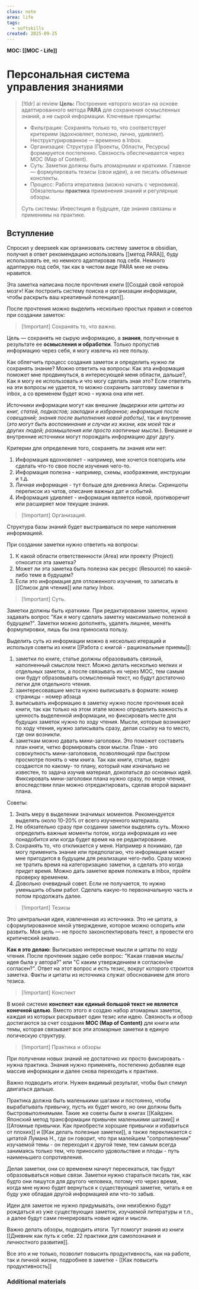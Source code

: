 ```yaml
---
class: note
area: life
tags:
  - softskills
created: 2025-09-25
---
```

**MOC: [[MOC - Life]]**

# Персональная система управления знаниями

> [!tldr] ai review
> **Цель:** Построение «второго мозга» на основе адаптированного метода **PARA** для сохранения осмысленных знаний, а не сырой информации.
> Ключевые принципы:
> - Фильтрация: Сохранять только то, что соответствует критериям (вдохновляет, полезно, лично, удивляет). Неструктурированное — временно в Inbox.    
> - Организация: Структура (Проекты, Области, Ресурсы) формируется постепенно. Связность обеспечивается через MOC (Map of Content).
> - Суть: Заметки должны быть атомарными и краткими. Главное — формулировать тезисы (свои идеи), а не писать объемные конспекты.
> - Процесс: Работа итеративна (можно начать с черновика). Обязательны **практика** применения знаний и регулярные обзоры.
> 
> Суть системы: Инвестиция в будущее, где знания связаны и применимы на практике.

## Вступление

Спросил у deepseek как организовать систему заметок в obsidian, получил в ответ рекомендацию использовать [[метод PARA]], буду использовать ее, но немного адаптировав под себя.
Немного адаптирую под себя, так как в чистом виде PARA мне не очень нравится.

Эта заметка написана после прочтения книги [[Создай свой «второй мозг»! Как построить систему поиска и организации информации, чтобы раскрыть ваш креативный потенциал]].

После прочтения можно выделить несколько простых правил и советов при создании заметок:

>[!important] Сохранять то, что важно.

Цель — сохранять не сырую информацию, а **знания**, полученные в результате ее **осмысления и обработки**. Только пропустив информацию через себя, я могу извлечь из нее пользу.

Как облегчить процесс создания заметок и определить нужно ли сохранять знание? Можно ответить на вопросы: Как эта информация поможет мне продвинуться, в интересующей меня области, дальше?, Как я могу ее использовать и что могу сделать зная это? Если ответить на эти вопросы не удается, то можно сохранить заготовку заметки в inbox, а со временем будет ясно - нужна она или нет.

Источники информации могут как внешние *(выдержки или цитаты из книг, статей, подкастов; закладки и избранное; информация после совещаний; знания после выполнения новой работы)*, так и внутренние (*это могут быть воспоминания и случаи из жизни, как моей так и других людей; размышления или просто хаотичные мысли.*). Внешние и внутренние источники могут порождать информацию друг другу.

Критерии для определения того, сохранять ли знания или нет:
1. Информация вдохновляет -  например, мне хочется повторить или сделать что-то свое после изучения чего-то.
2. Информация полезна - например, схемы, изображения, инструкции и т.д.
3. Личная информация - тут больше для дневника Алисы. Скриншоты переписок из чатов, описание важных дат и событий.
4. Информация удивляет - информация является новой, противоречит или расширяет мои текущие знания.

>[!important] Организация.

Структура базы знаний будет выстраиваться по мере наполнения информацией.

При создании заметки нужно ответить на вопросы:
1. К какой области ответственности (Area) или проекту (Project) относится эта заметка?
2. Может ли эта заметка быть полезна как ресурс (Resource) по какой-либо теме в будущем?
3. Если это информация для отложенного изучения, то записать в [[Список для чтения]] или папку Inbox.

>[!important] Суть.

Заметки должны быть краткими. При редактировании заметок, нужно задавать вопрос "Как я могу сделать заметку максимально полезной в будущем?". Заметки можно дополнять, удалять лишнее, менять формулировки, лишь бы она приносила пользу.

Выделить суть из информации можно в несколько итераций и используя советы из книги [[Работа с книгой - рациональные приемы]]:
1. заметки по книге, статье должны образовывать связный, наполненный смыслом текст. Можно делать несколько мелких и отдельных заметок, а после связывать их через MOC, тем самым они будут образовывать осмысленный текст, но будут достаточно легки для отдельного чтения.
2. заинтересовавшие места нужно выписывать в формате: номер страницы - номер абзаца
3. выписывать информацию в заметку нужно после прочтения всей книги, так как только на этом этапе можно определить важность и ценность выделенной информации, но фиксировать месте для будущих заметок нужно по ходу чтения. Мысли, которые возникают по ходу чтения, нужно записывать сразу, делая ссылку на то место, где они возникли.
4. заметкам можно давать мини-заголовки. Это поможет составить план книги, четко формировать свои мысли. План - это совокупность мини-заголовков, позволяющий при быстром просмотре понять о чем книга. Так как книги, статьи, видео создаются по какому- то плану, который нам изначально не известен, то задача изучив материал, докопаться до основных идей. Фиксировать мини-заголовки плана нужно сразу, по мере чтения, впоследствии план можно отредактировать, сделав второй вариант плана.

Советы:
1. Знать меру в выделении значимых моментов. Рекомендуется выделять около 10-20% от всего изученного материала.
2. Не обязательно сразу при создании заметки выделять суть. Можно определить важные моменты потом, когда информация из нее понадобится или когда будет время на ее редактирование.
3. Сохранять то, что откликается у меня. Например я понимаю, где могу применить знание или предполагаю, что информация может мне пригодится в будущем для реализации чего-либо. Сразу можно не тратить время на категоризацию заметки, а сделать это когда придет время. Можно дать заметке время полежать в inbox, пройти проверку временем.
4. Довольно очевидный совет. Если не получается, то нужно уменьшить объем работ. Сделать какую-то первоначальную часть и потом продолжать далее.

> [!important] Тезисы

Это центральная идея, извлеченная из источника. Это не цитата, а сформулированное мной утверждение, которое можно оспорить или развить. Моя цель — не просто законспектировать текст, а провести его критический анализ.

**Как я это делаю:** Выписываю интересные мысли и цитаты по ходу чтения. После прочтения задаю себе вопрос: "Какая главная мысль/идея была у автора?" или "С каким утверждением я согласен/не согласен?". Ответ на этот вопрос и есть тезис, вокруг которого строится заметка. Факты и цитаты из источника служат обоснованием для этого тезиса.

> [!important] Конспект

В моей системе **конспект как единый большой текст не является конечной целью**. Вместо этого я создаю набор атомарных заметок, каждая из которых раскрывает один тезис или идею. Связность и обзор достигаются за счет создания **MOC (Map of Content)** для книги или темы, которая связывает все эти атомарные заметки в единую логическую структуру.

> [!important] Практика и обзоры

При получении новых знаний не достаточно их просто фиксировать - нужна практика. Знания нужно применять, постепенно добавляя еще массив информации и далее снова переходить к практике.

Важно подводить итоги. Нужен видимый результат, чтобы был стимул двигаться дальше. 

Практика должна быть маленькими шагами и постоянно, чтобы вырабатывать привычку, пусть их будет много, но они должны быть быстровыполнимыми. Такие же советы были в книгах [[Кайдзен. Японский метод трансформации привычек маленькими шагами]] и [[Атомные привычки. Как приобрести хорошие привычки и избавиться от плохих]] и [[Как делать полезные заметки]], а также перекликается с цитатой Лумана Н., где он говорит, что при малейшем "сопротивлении" изучаемой темы - он переходил к другой теме, тем самым всегда занимаясь только тем, что приносило удовольствие и плоды - путь наименьшего сопротивления.

Делая заметки, они со временем начнут пересекаться, так будут образовываться новые связи. Заметки нужно стараться писать так, как будто они пишутся для другого человека, потому что через время, когда мне нужно будет вернуться к существующей заметке, читать я ее буду уже обладая другой информацией или что-то забыв.

Идеи для заметок не нужно придумывать, они неизбежно будут рождаться из уже существующих заметок, изучаемой литературы и т.п., а далее будут сами генерировать новые идеи и мысли.

Важно делать обзоры, подводить итоги. Тут помогут знания из книги [[Дневник как путь к себе. 22 практики для самопознания и личностного развития]].

Все это и не только, позволит повысить продуктивность, как на работе, так и личной жизни, подробнее в заметке - [[Как повысить продуктивность]]

### Additional materials